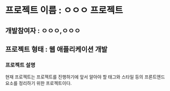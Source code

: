 # 프로젝트 이름 : ㅇㅇㅇ 프로젝트
## 개발참여자 : ㅇㅇㅇ,ㅇㅇㅇ
## 프로젝트 형태 : 웹 애플리케이션 개발
### 프로젝트 설명
현재 프로젝트는 프로젝트를 진행하기에 앞서 알아야 할 태그와 스타일 등의 프론트엔드 요소를 정리하기 위한 프로젝트이다.
